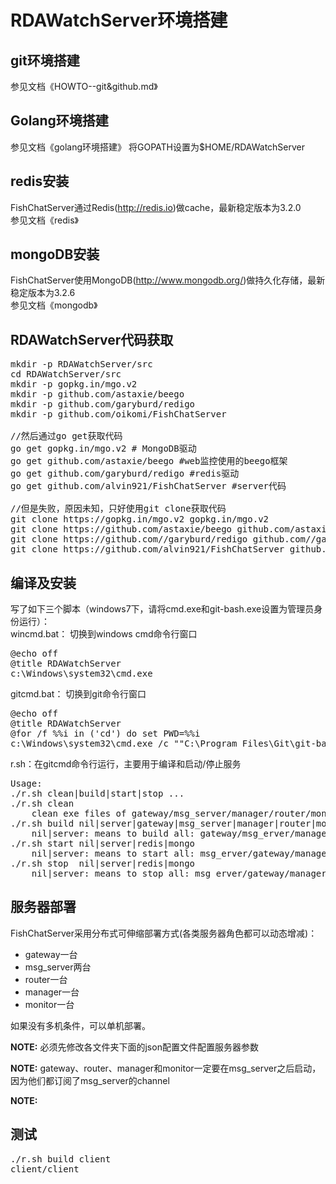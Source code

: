 # RDAWatchServer环境搭建 #

## git环境搭建 ##
参见文档《HOWTO--git&github.md》

## Golang环境搭建 ##
参见文档《golang环境搭建》
将GOPATH设置为$HOME/RDAWatchServer

## redis安装 ##
FishChatServer通过Redis(http://redis.io)做cache，最新稳定版本为3.2.0  
参见文档《redis》

## mongoDB安装 ##
FishChatServer使用MongoDB(http://www.mongodb.org/)做持久化存储，最新稳定版本为3.2.6  
参见文档《mongodb》

## RDAWatchServer代码获取 ##
<pre>
mkdir -p RDAWatchServer/src
cd RDAWatchServer/src
mkdir -p gopkg.in/mgo.v2
mkdir -p github.com/astaxie/beego
mkdir -p github.com/garyburd/redigo
mkdir -p github.com/oikomi/FishChatServer

//然后通过go get获取代码
go get gopkg.in/mgo.v2 # MongoDB驱动
go get github.com/astaxie/beego #web监控使用的beego框架
go get github.com/garyburd/redigo #redis驱动
go get github.com/alvin921/FishChatServer #server代码

//但是失败，原因未知，只好使用git clone获取代码
git clone https://gopkg.in/mgo.v2 gopkg.in/mgo.v2
git clone https://github.com/astaxie/beego github.com/astaxie/beego
git clone https://github.com//garyburd/redigo github.com//garyburd/redigo
git clone https://github.com/alvin921/FishChatServer github.com/oikomi/FishChatServer
</pre>

## 编译及安装 ##
写了如下三个脚本（windows7下，请将cmd.exe和git-bash.exe设置为管理员身份运行）：  
wincmd.bat： 切换到windows cmd命令行窗口  
<pre>
@echo off
@title RDAWatchServer
c:\Windows\system32\cmd.exe 
</pre>

gitcmd.bat： 切换到git命令行窗口
<pre>
@echo off
@title RDAWatchServer
@for /f %%i in ('cd') do set PWD=%%i
c:\Windows\system32\cmd.exe /c ""C:\Program Files\Git\git-bash.exe" --cd=%PWD%"
</pre>

r.sh：在gitcmd命令行运行，主要用于编译和启动/停止服务

<pre>
Usage:
./r.sh clean|build|start|stop ...
./r.sh clean
    clean exe files of gateway/msg_server/manager/router/monitor/client
./r.sh build nil|server|gateway|msg_server|manager|router|monitor|client
    nil|server: means to build all: gateway/msg_erver/manager/router/monitor/client
./r.sh start nil|server|redis|mongo
    nil|server: means to start all: msg_erver/gateway/manager/router/monitor
./r.sh stop  nil|server|redis|mongo
    nil|server: means to stop all: msg_erver/gateway/manager/router/monitor
</pre>

## 服务器部署 ##
FishChatServer采用分布式可伸缩部署方式(各类服务器角色都可以动态增减)：

*   gateway一台
*   msg_server两台
*   router一台
*   manager一台
*   monitor一台

如果没有多机条件，可以单机部署。


**NOTE:**  必须先修改各文件夹下面的json配置文件配置服务器参数

**NOTE:** gateway、router、manager和monitor一定要在msg_server之后启动，因为他们都订阅了msg_server的channel 

**NOTE:** 

## 测试 ##

<pre>
./r.sh build client
client/client
</pre>
